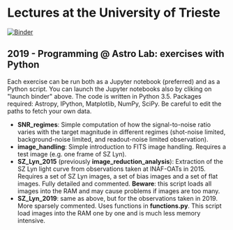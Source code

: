 # Lectures at the University of Trieste

[![Binder](https://mybinder.org/badge_logo.svg)](https://mybinder.org/v2/gh/gcupani/lectures/master)

## 2019 - Programming @ Astro Lab: exercises with Python
Each exercise can be run both as a Jupyter notebook (preferred) and as a Python script. You can launch the Jupyter notebooks also by cliking on "launch binder" above. 
The code is written in Python 3.5. Packages required: Astropy, IPython, Matplotlib, NumPy, SciPy. 
Be careful to edit the paths to fetch your own data. 

- **SNR_regimes**: Simple computation of how the signal-to-noise ratio varies with the target magnitude in different regimes (shot-noise limited, background-noise limited, and readout-noise limited observation).
- **image_handling**: Simple introduction to FITS image handling. Requires a test image (e.g. one frame of SZ Lyn).
- **SZ_Lyn_2015** (previously **image_reduction_analysis**): Extraction of the SZ Lyn light curve from observations taken at INAF-OATs in 2015. Requires a set of SZ Lyn images, a set of bias images and a set of flat images. Fully detailed and commented. **Beware**: this script loads all images into the RAM and may cause problems if images are too many.
- **SZ_Lyn_2019**: same as above, but for the observations taken in 2019. More sparsely commented. Uses functions in **functions.py**. This script load images into the RAM one by one and is much less memory intensive. 
